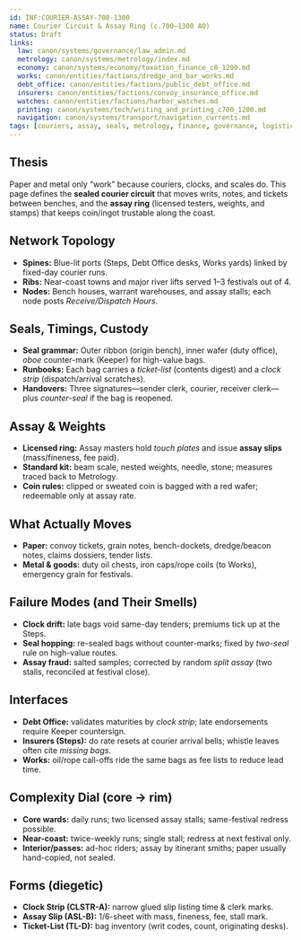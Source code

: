```yaml
---
id: INF:COURIER-ASSAY-700-1300
name: Courier Circuit & Assay Ring (c.700–1300 AO)
status: Draft
links:
  law: canon/systems/governance/law_admin.md
  metrology: canon/systems/metrology/index.md
  economy: canon/systems/economy/taxation_finance_c0_1200.md
  works: canon/entities/factions/dredge_and_bar_works.md
  debt_office: canon/entities/factions/public_debt_office.md
  insurers: canon/entities/factions/convoy_insurance_office.md
  watches: canon/entities/factions/harbor_watches.md
  printing: canon/systems/tech/writing_and_printing_c700_1200.md
  navigation: canon/systems/transport/navigation_currents.md
tags: [couriers, assay, seals, metrology, finance, governance, logistics]
---
```


## Thesis
Paper and metal only “work” because couriers, clocks, and scales do. This page defines the **sealed courier circuit** that moves writs, notes, and tickets between benches, and the **assay ring** (licensed testers, weights, and stamps) that keeps coin/ingot trustable along the coast.

## Network Topology
- **Spines:** Blue-lit ports (Steps, Debt Office desks, Works yards) linked by fixed-day courier runs.
- **Ribs:** Near-coast towns and major river lifts served 1–3 festivals out of 4.
- **Nodes:** Bench houses, warrant warehouses, and assay stalls; each node posts *Receive/Dispatch Hours*.

## Seals, Timings, Custody
- **Seal grammar:** Outer ribbon (origin bench), inner wafer (duty office), *oboe* counter-mark (Keeper) for high-value bags.
- **Runbooks:** Each bag carries a *ticket-list* (contents digest) and a *clock strip* (dispatch/arrival scratches).
- **Handovers:** Three signatures—sender clerk, courier, receiver clerk—plus *counter-seal* if the bag is reopened.

## Assay & Weights
- **Licensed ring:** Assay masters hold *touch plates* and issue **assay slips** (mass/fineness, fee paid).
- **Standard kit:** beam scale, nested weights, needle, stone; measures traced back to Metrology.
- **Coin rules:** clipped or sweated coin is bagged with a red wafer; redeemable only at assay rate.

## What Actually Moves
- **Paper:** convoy tickets, grain notes, bench-dockets, dredge/beacon notes, claims dossiers, tender lists.
- **Metal & goods:** duty oil chests, iron caps/rope coils (to Works), emergency grain for festivals.

## Failure Modes (and Their Smells)
- **Clock drift:** late bags void same-day tenders; premiums tick up at the Steps.
- **Seal hopping:** re-sealed bags without counter-marks; fixed by *two-seal* rule on high-value routes.
- **Assay fraud:** salted samples; corrected by random *split assay* (two stalls, reconciled at festival close).

## Interfaces
- **Debt Office:** validates maturities by *clock strip*; late endorsements require Keeper countersign.
- **Insurers (Steps):** do rate resets at courier arrival bells; whistle leaves often cite *missing bags*.
- **Works:** oil/rope call-offs ride the same bags as fee lists to reduce lead time.

## Complexity Dial (core → rim)
- **Core wards:** daily runs; two licensed assay stalls; same-festival redress possible.
- **Near-coast:** twice-weekly runs; single stall; redress at next festival only.
- **Interior/passes:** ad-hoc riders; assay by itinerant smiths; paper usually hand-copied, not sealed.

## Forms (diegetic)
- **Clock Strip (CLSTR-A):** narrow glued slip listing time & clerk marks.
- **Assay Slip (ASL-B):** 1/6-sheet with mass, fineness, fee, stall mark.
- **Ticket-List (TL-D):** bag inventory (writ codes, count, originating desks).
